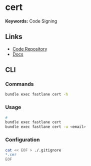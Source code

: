 # cert

**Keywords:** Code Signing

## Links

- [Code Repository](https://github.com/fastlane/fastlane/tree/master/cert)
- [Docs](https://docs.fastlane.tools/actions/cert/)

## CLI

### Commands

```sh
bundle exec fastlane cert -h
```

### Usage

```sh
#
bundle exec fastlane cert
bundle exec fastlane cert -u <email>
```

### Configuration

```sh
cat << EOF > ./.gitignore
*.cer
EOF
```

<!--
*.certSigningRequest
*.p12
-->
